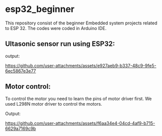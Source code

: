 # esp32_beginner
This repository consist of the beginner Embedded system projects related to ESP 32. The codes were coded in Arduino IDE.


Ultasonic sensor run using ESP32:
---------------------------
output:


https://github.com/user-attachments/assets/e927aeb9-b337-48c9-9fe5-6ec5867e3e77


Motor control:
------------------------

To control the motor you need to learn the pins of motor driver first.
We used L298N motor driver to control the motors.

Output:

https://github.com/user-attachments/assets/f6aa34e4-04cd-4af9-b715-6629a7169c9b



